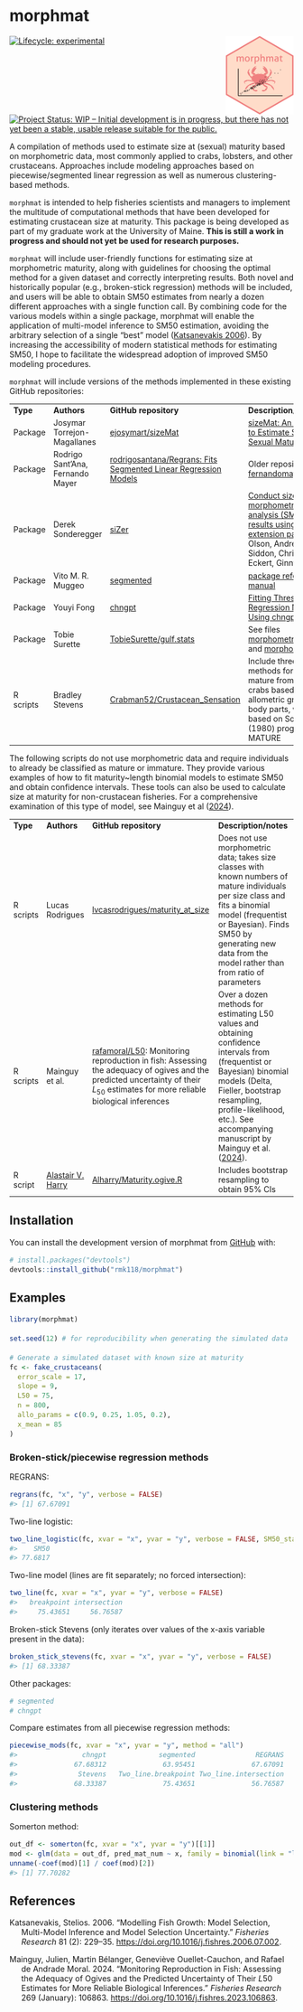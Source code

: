 
# morphmat

<img src="man/figures/logo.png" alt="Hex sticker logo for morphmat package" class="pkgdown-hide" align="right" height="139"/>

<!-- badges: start -->

[![Lifecycle:
experimental](https://img.shields.io/badge/lifecycle-experimental-orange.svg)](https://lifecycle.r-lib.org/articles/stages.html#experimental)
[![Project Status: WIP – Initial development is in progress, but there
has not yet been a stable, usable release suitable for the
public.](https://www.repostatus.org/badges/latest/wip.svg)](https://www.repostatus.org/#wip)

<!-- badges: end -->

A compilation of methods used to estimate size at (sexual) maturity
based on morphometric data, most commonly applied to crabs, lobsters,
and other crustaceans. Approaches include modeling approaches based on
piecewise/segmented linear regression as well as numerous
clustering-based methods.

`morphmat` is intended to help fisheries scientists and managers to
implement the multitude of computational methods that have been
developed for estimating crustacean size at maturity. This package is
being developed as part of my graduate work at the University of Maine.
**This is still a work in progress and should not yet be used for
research purposes.**

`morphmat` will include user-friendly functions for estimating size at
morphometric maturity, along with guidelines for choosing the optimal
method for a given dataset and correctly interpreting results. Both
novel and historically popular (e.g., broken-stick regression) methods
will be included, and users will be able to obtain SM50 estimates from
nearly a dozen different approaches with a single function call. By
combining code for the various models within a single package, morphmat
will enable the application of multi-model inference to SM50 estimation,
avoiding the arbitrary selection of a single “best” model ([Katsanevakis
2006](#ref-katsanevakis2006)). By increasing the accessibility of modern
statistical methods for estimating SM50, I hope to facilitate the
widespread adoption of improved SM50 modeling procedures.

`morphmat` will include versions of the methods implemented in these
existing GitHub repositories:

|  |  |  |  |
|----|----|----|----|
| **Type** | **Authors** | **GitHub repository** | **Description/notes** |
| Package | Josymar Torrejon-Magallanes | [ejosymart/sizeMat](https://github.com/ejosymart/sizeMat) | [sizeMat: An R Package to Estimate Size at Sexual Maturity](https://cran.r-project.org/web/packages/sizeMat/vignettes/sizeMat.html) |
| Package | Rodrigo Sant’Ana, Fernando Mayer | [rodrigosantana/Regrans: Fits Segmented Linear Regression Models](https://github.com/rodrigosantana/Regrans) | Older repository: [fernandomayer/Regrans](https://github.com/fernandomayer/Regrans/blob/master/change.point.R) |
| Package | Derek Sonderegger | [siZer](https://cran.r-project.org/web/packages/SiZer/index.html) | [Conduct size at morphometric maturity analysis (SMM) and plot results using the SiZer extension package](https://zenodo.org/records/5002120) by Olson, Andrew P., Siddon, Chris E., and Eckert, Ginny L. |
| Package | Vito M. R. Muggeo | [segmented](https://cran.r-project.org/web/packages/segmented/index.html) | [package reference manual](https://cran.r-project.org/web/packages/segmented/segmented.pdf) |
| Package | Youyi Fong | [chngpt](https://doi.org/10.32614/CRAN.package.chngpt) | [Fitting Threshold Regression Models Using chngpt](https://cran.r-project.org/web/packages/chngpt/vignettes/chngpt-vignette.pdf) (vignette) |
| Package | Tobie Surette | [TobieSurette/gulf.stats](https://github.com/TobieSurette/gulf.stats) | See files [morphometric.maturity.R](https://github.com/TobieSurette/gulf.stats/blob/master/R/morphometric.maturity.R) and [morphometry.R](https://github.com/TobieSurette/gulf.stats/blob/master/R/morphometry.R) |
| R scripts | Bradley Stevens | [Crabman52/Crustacean_Sensation](https://github.com/Crabman52/Crustacean_Sensation) | Include three different methods for separating mature from immature crabs based on allometric growth of body parts, with code based on Somerton’s (1980) program MATURE |

The following scripts do not use morphometric data and require
individuals to already be classified as mature or immature. They provide
various examples of how to fit maturity~length binomial models to
estimate SM50 and obtain confidence intervals. These tools can also be
used to calculate size at maturity for non-crustacean fisheries. For a
comprehensive examination of this type of model, see Mainguy et al
([2024](#ref-mainguy2024)).

|  |  |  |  |
|----|----|----|----|
| **Type** | **Authors** | **GitHub repository** | **Description/notes** |
| R scripts | Lucas Rodrigues | [lvcasrodrigues/maturity_at_size](https://github.com/lvcasrodrigues/maturity_at_size) | Does not use morphometric data; takes size classes with known numbers of mature individuals per size class and fits a binomial model (frequentist or Bayesian). Finds SM50 by generating new data from the model rather than from ratio of parameters |
| R scripts | Mainguy et al. | [rafamoral/L50](https://github.com/rafamoral/L50): Monitoring reproduction in fish: Assessing the adequacy of ogives and the predicted uncertainty of their *L*<sub>50</sub> estimates for more reliable biological inferences | Over a dozen methods for estimating L50 values and obtaining confidence intervals from (frequentist or Bayesian) binomial models (Delta, Fieller, bootstrap resampling, profile-likelihood, etc.). See accompanying manuscript by Mainguy et al. ([2024](#ref-mainguy2024)). |
| R script | [Alastair V. Harry](https://scholar.google.com.au/citations?user=hb4nzPYAAAAJ&hl) | [Alharry/Maturity.ogive.R](https://gist.github.com/alharry/4576675) | Includes bootstrap resampling to obtain 95% CIs |

## Installation

You can install the development version of morphmat from
[GitHub](https://github.com/) with:

``` r
# install.packages("devtools")
devtools::install_github("rmk118/morphmat")
```

## Examples

``` r
library(morphmat)

set.seed(12) # for reproducibility when generating the simulated data

# Generate a simulated dataset with known size at maturity
fc <- fake_crustaceans(
  error_scale = 17,
  slope = 9,
  L50 = 75,
  n = 800,
  allo_params = c(0.9, 0.25, 1.05, 0.2),
  x_mean = 85
)
```

### Broken-stick/piecewise regression methods

REGRANS:

``` r
regrans(fc, "x", "y", verbose = FALSE)
#> [1] 67.67091
```

Two-line logistic:

``` r
two_line_logistic(fc, xvar = "x", yvar = "y", verbose = FALSE, SM50_start = 85)
#>    SM50 
#> 77.6817
```

Two-line model (lines are fit separately; no forced intersection):

``` r
two_line(fc, xvar = "x", yvar = "y", verbose = FALSE)
#>   breakpoint intersection 
#>     75.43651     56.76587
```

Broken-stick Stevens (only iterates over values of the x-axis variable
present in the data):

``` r
broken_stick_stevens(fc, xvar = "x", yvar = "y", verbose = FALSE)
#> [1] 68.33387
```

Other packages:

``` r
# segmented
# chngpt
```

Compare estimates from all piecewise regression methods:

``` r
piecewise_mods(fc, xvar = "x", yvar = "y", method = "all")
#>                chngpt             segmented               REGRANS 
#>              67.68312              63.95451              67.67091 
#>               Stevens   Two_line.breakpoint Two_line.intersection 
#>              68.33387              75.43651              56.76587
```

### Clustering methods

Somerton method:

``` r
out_df <- somerton(fc, xvar = "x", yvar = "y")[[1]]
mod <- glm(data = out_df, pred_mat_num ~ x, family = binomial(link = "logit"))
unname(-coef(mod)[1] / coef(mod)[2])
#> [1] 77.70282
```

## References

<div id="refs" class="references csl-bib-body hanging-indent"
entry-spacing="0">

<div id="ref-katsanevakis2006" class="csl-entry">

Katsanevakis, Stelios. 2006. “Modelling Fish Growth: Model Selection,
Multi-Model Inference and Model Selection Uncertainty.” *Fisheries
Research* 81 (2): 229–35.
<https://doi.org/10.1016/j.fishres.2006.07.002>.

</div>

<div id="ref-mainguy2024" class="csl-entry">

Mainguy, Julien, Martin Bélanger, Geneviève Ouellet-Cauchon, and Rafael
de Andrade Moral. 2024. “Monitoring Reproduction in Fish: Assessing the
Adequacy of Ogives and the Predicted Uncertainty of Their *L*50
Estimates for More Reliable Biological Inferences.” *Fisheries Research*
269 (January): 106863. <https://doi.org/10.1016/j.fishres.2023.106863>.

</div>

</div>
